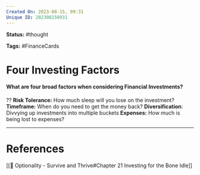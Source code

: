 ```yaml
---
Created On: 2023-08-15, 09:31
Unique ID: 202308150931
---
```

**Status:** #thought 

**Tags:** #FinanceCards 

# Four Investing Factors
#### What are four broad factors when considering Financial Investments?
??
**Risk Tolerance:** How much sleep will you lose on the investment?
**Timeframe:** When do you need to get the money back?
**Diversification**: Divvying up investments into multiple buckets
**Expenses:** How much is being lost to expenses?
<!--SR:!2023-08-16,1,230!2023-08-18,3,250-->



---
# References
[[📗 Optionality - Survive and Thrive#Chapter 21 Investing for the Bone Idle]]